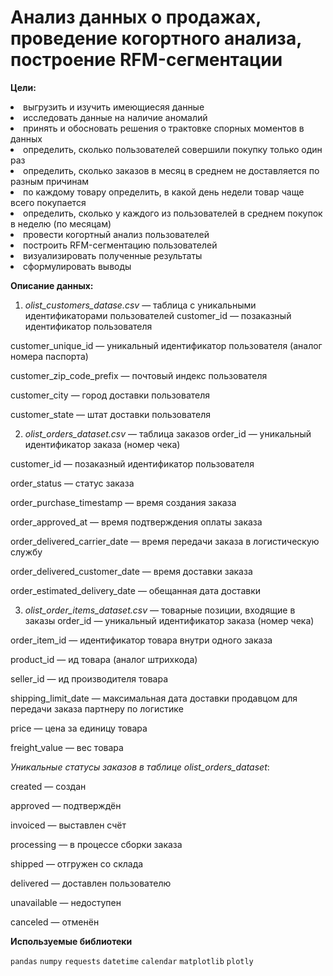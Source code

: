 **Анализ данных о продажах, проведение когортного анализа, построение RFM-сегментации**
=====================

**Цели:**
<li>
выгрузить и изучить имеющиесяя данные
<li>
исследовать данные на наличие аномалий
<li>
принять и обосновать решения о трактовке спорных моментов в данных
<li>
определить, сколько пользователей совершили покупку только один раз
<li>
определить, сколько заказов в месяц в среднем не доставляется по разным причинам 
<li>
по каждому товару определить, в какой день недели товар чаще всего покупается
<li>
определить, сколько у каждого из пользователей в среднем покупок в неделю (по месяцам)
<li>
провести когортный анализ пользователей
<li>
построить RFM-сегментацию пользователей
<li>
визуализировать полученные результаты
<li>
сформулировать выводы

**Описание данных:**

1. *olist_customers_datase.csv* — таблица с уникальными идентификаторами пользователей
customer_id — позаказный идентификатор пользователя

customer_unique_id —  уникальный идентификатор пользователя  (аналог номера паспорта)

customer_zip_code_prefix —  почтовый индекс пользователя

customer_city —  город доставки пользователя

customer_state —  штат доставки пользователя

2. *olist_orders_dataset.csv* —  таблица заказов
order_id —  уникальный идентификатор заказа (номер чека)

customer_id —  позаказный идентификатор пользователя

order_status —  статус заказа

order_purchase_timestamp —  время создания заказа

order_approved_at —  время подтверждения оплаты заказа

order_delivered_carrier_date —  время передачи заказа в логистическую службу

order_delivered_customer_date —  время доставки заказа

order_estimated_delivery_date —  обещанная дата доставки

3. *olist_order_items_dataset.csv* —  товарные позиции, входящие в заказы
order_id —  уникальный идентификатор заказа (номер чека)

order_item_id —  идентификатор товара внутри одного заказа

product_id —  ид товара (аналог штрихкода)

seller_id — ид производителя товара

shipping_limit_date —  максимальная дата доставки продавцом для передачи заказа партнеру по логистике

price —  цена за единицу товара

freight_value —  вес товара

*Уникальные статусы заказов в таблице olist_orders_dataset*:

created —  создан

approved —  подтверждён

invoiced —  выставлен счёт

processing —  в процессе сборки заказа

shipped —  отгружен со склада

delivered —  доставлен пользователю

unavailable —  недоступен

canceled —  отменён

**Используемые библиотеки**

`pandas` `numpy` `requests` `datetime` `calendar` `matplotlib` `plotly`

